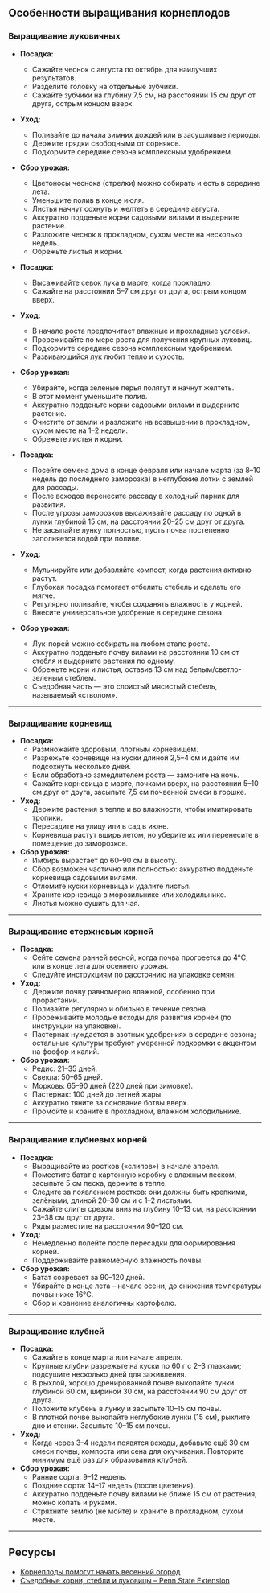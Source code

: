 ## Особенности выращивания корнеплодов

### Выращивание луковичных


- **Посадка:**
  - Сажайте чеснок с августа по октябрь для наилучших результатов.
  - Разделите головку на отдельные зубчики.
  - Сажайте зубчики на глубину 7,5 см, на расстоянии 15 см друг от друга, острым концом вверх.
- **Уход:**
  - Поливайте до начала зимних дождей или в засушливые периоды.
  - Держите грядки свободными от сорняков.
  - Подкормите середине сезона комплексным удобрением.
- **Сбор урожая:**
  - Цветоносы чеснока (стрелки) можно собирать и есть в середине лета.
  - Уменьшите полив в конце июля.
  - Листья начнут сохнуть и желтеть в середине августа.
  - Аккуратно подденьте корни садовыми вилами и выдерните растение.
  - Разложите чеснок в прохладном, сухом месте на несколько недель.
  - Обрежьте листья и корни.


- **Посадка:**
  - Высаживайте севок лука в марте, когда прохладно.
  - Сажайте на расстоянии 5–7 см друг от друга, острым концом вверх.
- **Уход:**
  - В начале роста предпочитает влажные и прохладные условия.
  - Прореживайте по мере роста для получения крупных луковиц.
  - Подкормите середине сезона комплексным удобрением.
  - Развивающийся лук любит тепло и сухость.
- **Сбор урожая:**
  - Убирайте, когда зеленые перья полягут и начнут желтеть.
  - В этот момент уменьшите полив.
  - Аккуратно подденьте корни садовыми вилами и выдерните растение.
  - Очистите от земли и разложите на возвышении в прохладном, сухом месте на 1–2 недели.
  - Обрежьте листья и корни.


- **Посадка:**
  - Посейте семена дома в конце февраля или начале марта (за 8–10 недель до последнего заморозка) в неглубокие лотки с землей для рассады.
  - После всходов перенесите рассаду в холодный парник для развития.
  - После угрозы заморозков высаживайте рассаду по одной в лунки глубиной 15 см, на расстоянии 20–25 см друг от друга.
  - Не засыпайте лунку полностью, пусть почва постепенно заполняется водой при поливе.
- **Уход:**
  - Мульчируйте или добавляйте компост, когда растения активно растут.
  - Глубокая посадка помогает отбелить стебель и сделать его мягче.
  - Регулярно поливайте, чтобы сохранять влажность у корней.
  - Внесите универсальное удобрение в середине сезона.
- **Сбор урожая:**
  - Лук-порей можно собирать на любом этапе роста.
  - Аккуратно подденьте почву вилами на расстоянии 10 см от стебля и выдерните растения по одному.
  - Обрежьте корни и листья, оставив 13 см над белым/светло-зеленым стеблем.
  - Съедобная часть — это слоистый мясистый стебель, называемый «стволом».

---

### Выращивание корневищ


- **Посадка:**
  - Размножайте здоровым, плотным корневищем.
  - Разрежьте корневище на куски длиной 2,5–4 см и дайте им подсохнуть несколько дней.
  - Если обработано замедлителем роста — замочите на ночь.
  - Сажайте корневища в марте, почками вверх, на расстоянии 5–10 см друг от друга, засыпьте 7,5 см почвенной смеси в горшке.
- **Уход:**
  - Держите растения в тепле и во влажности, чтобы имитировать тропики.
  - Пересадите на улицу или в сад в июне.
  - Корневища растут вширь летом, но уберите их или перенесите в помещение до заморозков.
- **Сбор урожая:**
  - Имбирь вырастает до 60–90 см в высоту.
  - Сбор возможен частично или полностью: аккуратно подденьте корневища садовыми вилами.
  - Отломите куски корневища и удалите листья.
  - Храните корневища в морозильнике или холодильнике.
  - Листья можно сушить для чая.

---

### Выращивание стержневых корней


- **Посадка:**
  - Сейте семена ранней весной, когда почва прогреется до 4°C, или в конце лета для осеннего урожая.
  - Следуйте инструкциям по расстоянию на упаковке семян.
- **Уход:**
  - Держите почву равномерно влажной, особенно при прорастании.
  - Поливайте регулярно и обильно в течение сезона.
  - Прореживайте молодые всходы для развития корней (по инструкции на упаковке).
  - Пастернак нуждается в азотных удобрениях в середине сезона; остальные культуры требуют умеренной подкормки с акцентом на фосфор и калий.
- **Сбор урожая:**
  - Редис: 21–35 дней.
  - Свекла: 50–65 дней.
  - Морковь: 65–90 дней (220 дней при зимовке).
  - Пастернак: 100 дней до летней жары.
  - Аккуратно тяните за основание ботвы вверх.
  - Промойте и храните в прохладном, влажном холодильнике.

---

### Выращивание клубневых корней


- **Посадка:**
  - Выращивайте из ростков («слипов») в начале апреля.
  - Поместите батат в картонную коробку с влажным песком, засыпьте 5 см песка, держите в тепле.
  - Следите за появлением ростков: они должны быть крепкими, зелёными, длиной 20–30 см и с 1–2 листьями.
  - Сажайте слипы срезом вниз на глубину 10–13 см, на расстоянии 23–38 см друг от друга.
  - Ряды разместите на расстоянии 90–120 см.
- **Уход:**
  - Немедленно полейте после пересадки для формирования корней.
  - Поддерживайте равномерную влажность почвы.
- **Сбор урожая:**
  - Батат созревает за 90–120 дней.
  - Убирайте в конце лета – начале осени, до снижения температуры почвы ниже 16°C.
  - Сбор и хранение аналогичны картофелю.

---

### Выращивание клубней


- **Посадка:**
  - Сажайте в конце марта или начале апреля.
  - Крупные клубни разрежьте на куски по 60 г с 2–3 глазками; подсушите несколько дней для заживления.
  - В рыхлой, хорошо дренированной почве выкопайте лунки глубиной 60 см, шириной 30 см, на расстоянии 90 см друг от друга.
  - Положите клубень в лунку и засыпьте 10–15 см почвы.
  - В плотной почве выкопайте неглубокие лунки (15 см), рыхлите дно и стенки. Засыпьте 10–15 см почвы.
- **Уход:**
  - Когда через 3–4 недели появятся всходы, добавьте ещё 30 см смеси почвы, компоста или сена для окучивания. Повторите минимум ещё раз для образования клубней.
- **Сбор урожая:**
  - Ранние сорта: 9–12 недель.
  - Поздние сорта: 14–17 недель (после цветения).
  - Аккуратно подденьте почву вилами не ближе 15 см от растения; можно копать и руками.
  - Стряхните землю (не мойте) и храните в прохладном, сухом месте.

---

## Ресурсы

- [Корнеплоды помогут начать весенний огород](https://extension.oregonstate.edu/gardening/vegetables/root-crops-can-jump-start-your-spring-garden)
- [Съедобные корни, стебли и луковицы – Penn State Extension](https://extension.psu.edu/edible-roots-stems-and-bulbs)
